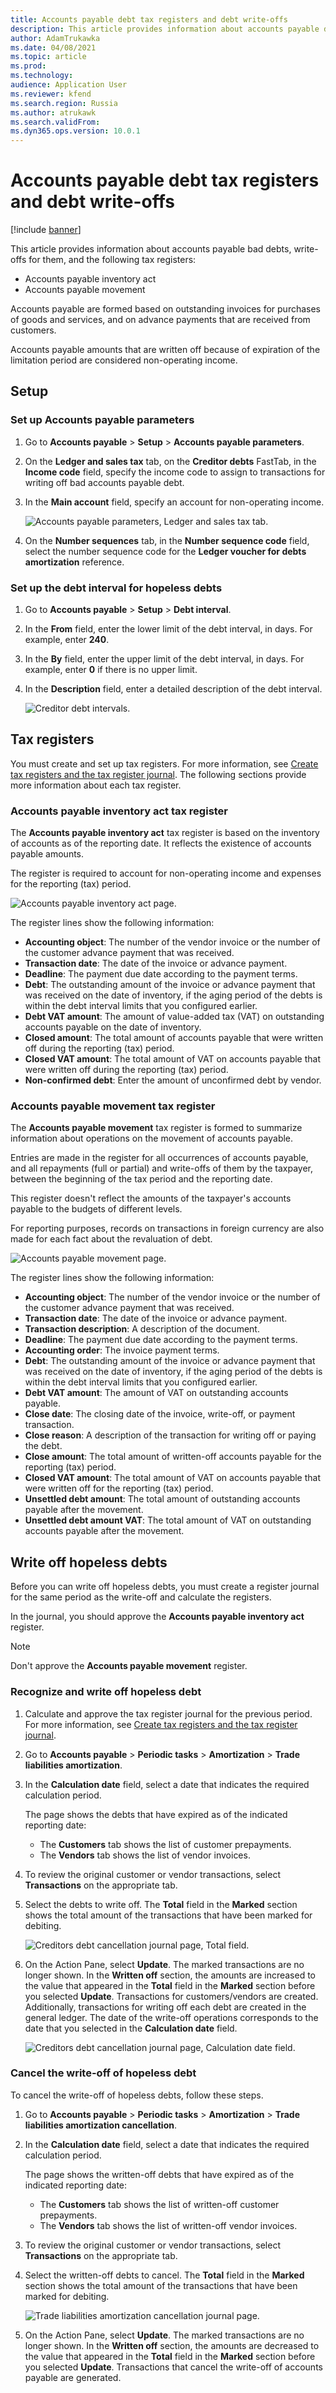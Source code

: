 ```yaml
---
title: Accounts payable debt tax registers and debt write-offs
description: This article provides information about accounts payable debt tax registers and debt write-offs.
author: AdamTrukawka
ms.date: 04/08/2021
ms.topic: article
ms.prod: 
ms.technology: 
audience: Application User
ms.reviewer: kfend
ms.search.region: Russia
ms.author: atrukawk
ms.search.validFrom: 
ms.dyn365.ops.version: 10.0.1
---
```


# Accounts payable debt tax registers and debt write-offs

[!include [banner](../../includes/banner.md)]


This article provides information about accounts payable bad debts, write-offs for them, and the following tax registers:
-   Accounts payable inventory act
-   Accounts payable movement

Accounts payable are formed based on outstanding invoices for purchases of goods and services, and on advance payments that are received from
customers.

Accounts payable amounts that are written off because of expiration of the limitation period are considered non-operating income.

## Setup

### Set up Accounts payable parameters

1. Go to **Accounts payable** > **Setup** > **Accounts payable parameters**.
2. On the **Ledger and sales tax** tab, on the **Creditor debts** FastTab, in the **Income code** field, specify the income code to assign to transactions for writing off bad accounts payable debt.
3. In the **Main account** field, specify an account for non-operating income.

    ![Accounts payable parameters, Ledger and sales tax tab.](../media/1-AP_tax.png)

4. On the **Number sequences** tab, in the **Number sequence code** field, select the number sequence code for the **Ledger voucher for debts amortization** reference.

### Set up the debt interval for hopeless debts

1. Go to **Accounts payable** > **Setup** > **Debt interval**.
2. In the **From** field, enter the lower limit of the debt interval, in days. For example, enter **240**.
3. In the **By** field, enter the upper limit of the debt interval, in days. For example, enter **0** if there is no upper limit.
4. In the **Description** field, enter a detailed description of the debt interval.

    ![Creditor debt intervals.](../media/2-AP_tax.png)

## Tax registers

You must create and set up tax registers. For more information, see [Create tax registers and the tax register journal](rus-profit-tax-registers.md#create-a-tax-register). The following sections provide more information about each tax register.

### Accounts payable inventory act tax register

The **Accounts payable inventory act** tax register is based on the inventory of accounts as of the reporting date. It reflects the existence of accounts payable amounts.

The register is required to account for non-operating income and expenses for the reporting (tax) period.

   ![Accounts payable inventory act page.](../media/3-AP_tax.png)

The register lines show the following information:

- **Accounting object**: The number of the vendor invoice or the number of the customer advance payment that was received.
- **Transaction date**: The date of the invoice or advance payment.
- **Deadline**: The payment due date according to the payment terms.
- **Debt**: The outstanding amount of the invoice or advance payment that was received on the date of inventory, if the aging period of the debts is within the debt interval limits that you configured earlier.
- **Debt VAT amount**: The amount of value-added tax (VAT) on outstanding accounts payable on the date of inventory.
- **Closed amount**: The total amount of accounts payable that were written off during the reporting (tax) period.
- **Closed VAT amount**: The total amount of VAT on accounts payable that were written off during the reporting (tax) period.
- **Non-confirmed debt**: Enter the amount of unconfirmed debt by vendor.

### Accounts payable movement tax register

The **Accounts payable movement** tax register is formed to summarize information about operations on the movement of accounts payable.

Entries are made in the register for all occurrences of accounts payable, and all repayments (full or partial) and write-offs of them by the taxpayer, between the beginning of the tax period and the reporting date.

This register doesn't reflect the amounts of the taxpayer's accounts payable to the budgets of different levels.

For reporting purposes, records on transactions in foreign currency are also made for each fact about the revaluation of debt.

   ![Accounts payable movement page.](../media/4-AP_tax.png)

The register lines show the following information:

- **Accounting object**: The number of the vendor invoice or the number of the customer advance payment that was received.
- **Transaction date**: The date of the invoice or advance payment.
- **Transaction description**: A description of the document.
- **Deadline**: The payment due date according to the payment terms.
- **Accounting order**: The invoice payment terms.
- **Debt**: The outstanding amount of the invoice or advance payment that was received on the date of inventory, if the aging period of the debts is within the debt interval limits that you configured earlier.
- **Debt VAT amount**: The amount of VAT on outstanding accounts payable.
- **Close date**: The closing date of the invoice, write-off, or payment transaction.
- **Close reason**: A description of the transaction for writing off or paying the debt.
- **Close amount**: The total amount of written-off accounts payable for the reporting (tax) period.
- **Closed VAT amount**: The total amount of VAT on accounts payable that were written off for the reporting (tax) period.
- **Unsettled debt amount**: The total amount of outstanding accounts payable after the movement.
- **Unsettled debt amount VAT**: The total amount of VAT on outstanding accounts payable after the movement.

## Write off hopeless debts

Before you can write off hopeless debts, you must create a register journal for the same period as the write-off and calculate the registers.

In the journal, you should approve the **Accounts payable inventory act** register.

> [!NOTE]
> Don't approve the **Accounts payable movement** register.

### Recognize and write off hopeless debt

1. Calculate and approve the tax register journal for the previous period. For more information, see [Create tax registers and the tax register journal](rus-profit-tax-registers.md#create-and-work-with-a-tax-register-journal).
2. Go to **Accounts payable** > **Periodic tasks** > **Amortization** > **Trade liabilities amortization**.
3. In the **Calculation date** field, select a date that indicates the required calculation period.

    The page shows the debts that have expired as of the indicated reporting date:

    -   The **Customers** tab shows the list of customer prepayments.
    -   The **Vendors** tab shows the list of vendor invoices.

4. To review the original customer or vendor transactions, select **Transactions** on the appropriate tab.
5. Select the debts to write off. The **Total** field in the **Marked** section shows the total amount of the transactions that have been marked for debiting.

    ![Creditors debt cancellation journal page, Total field.](../media/5-AP_tax.png)

6. On the Action Pane, select **Update**. The marked transactions are no longer shown. In the **Written off** section, the amounts are increased to the value that appeared in the **Total** field in the **Marked** section before you selected **Update**. Transactions for customers/vendors are created. Additionally, transactions for writing off each debt are created in the general ledger. The date of the write-off operations corresponds to the date that you selected in the **Calculation date** field.

    ![Creditors debt cancellation journal page, Calculation date field.](../media/6-AP_tax.png)

### Cancel the write-off of hopeless debt

To cancel the write-off of hopeless debts, follow these steps.

1. Go to **Accounts payable** > **Periodic tasks** > **Amortization** > **Trade liabilities amortization cancellation**.
2. In the **Calculation date** field, select a date that indicates the required calculation period.

    The page shows the written-off debts that have expired as of the indicated reporting date:

    - The **Customers** tab shows the list of written-off customer prepayments.
    - The **Vendors** tab shows the list of written-off vendor invoices.

3. To review the original customer or vendor transactions, select **Transactions** on the appropriate tab.
4. Select the written-off debts to cancel. The **Total** field in the **Marked** section shows the total amount of the transactions that have been marked for debiting.

    ![Trade liabilities amortization cancellation journal page.](../media/7-AP_tax.png)

5. On the Action Pane, select **Update**. The marked transactions are no longer shown. In the **Written off** section, the amounts are decreased to the value that appeared in the **Total** field in the **Marked** section before you selected **Update**. Transactions that cancel the write-off of accounts payable are generated.
